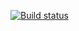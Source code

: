[![Build status](https://ci.appveyor.com/api/projects/status/l6id7hssixk373gw?svg=true)](https://ci.appveyor.com/project/AsyaGedonist/patterns2)
